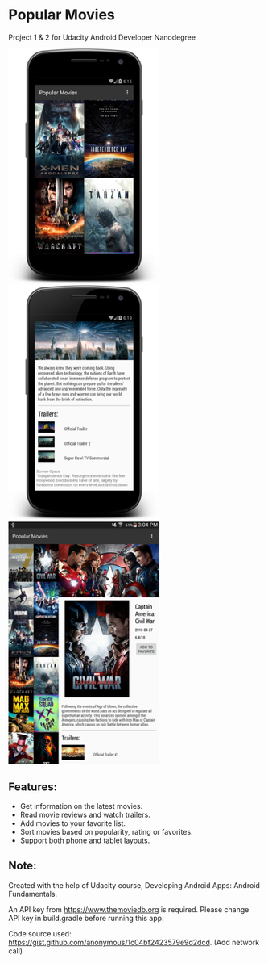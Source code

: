# Popular Movies

 Project 1 & 2 for Udacity Android Developer Nanodegree

<img src="https://github.com/xdeng9/PopularMovies/blob/master/Screenshots/device-2016-09-30-151728.png" width="300"/><img src="https://github.com/xdeng9/PopularMovies/blob/master/Screenshots/device-2016-09-30-151933.png" width="300"/><img src="https://github.com/xdeng9/PopularMovies/blob/master/Screenshots/Screenshot_2016-09-30-15-04-27.png" width="300"/>

## Features:
- Get information on the latest movies.
- Read movie reviews and watch trailers.
- Add movies to your favorite list.
- Sort movies based on popularity, rating or favorites.
- Support both phone and tablet layouts.

## Note:
Created with the help of Udacity course, Developing Android Apps: Android Fundamentals.

An API key from https://www.themoviedb.org is required. 
Please change API key in build.gradle before running this app.

Code source used: https://gist.github.com/anonymous/1c04bf2423579e9d2dcd. (Add network call)
